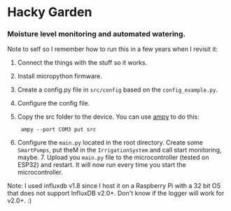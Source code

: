 # Hacky Garden
### **Moisture level monitoring and automated watering.**

Note to self so I remember how to run this in a few years when I revisit it:

1. Connect the things with the stuff so it works.
2. Install micropython firmware.
3. Create a config.py file in `src/config` based on the `config_example.py`.
4. Configure the config file.
5. Copy the src folder to the device. You can use [ampy](https://learn.adafruit.com/micropython-basics-load-files-and-run-code/install-ampy) to do this:

        ampy --port COM3 put src

6. Configure the `main.py` located in the root directory. Create some `SmartPumps`, put theM in the `IrrigationSystem` and call start monitoring, maybe. 7. Upload you `main.py` file to the microcontroller (tested on ESP32) and restart. It will now run every time you start the microcontroller.


Note: 
I used influxdb v1.8 since I host it on a Raspberry Pi with a 32 bit OS that does not support InfluxDB v2.0+. Don't know if the logger will work for v2.0+. :)